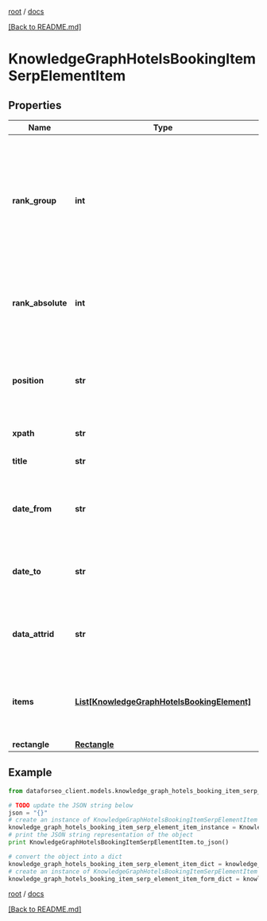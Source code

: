 [root](./../ "root") / [docs](./ "docs")

[[Back to README.md]](./../README.md "[Back to README.md]")

# KnowledgeGraphHotelsBookingItemSerpElementItem

## Properties

Name | Type | Description | Notes
------------ | ------------- | ------------- | -------------
**rank_group** | **int** | group rank in SERP position within a group of elements with identical type values positions of elements with different type values are omitted from rank_group | [optional]
**rank_absolute** | **int** | absolute rank in SERP absolute position among all the elements in SERP | [optional]
**position** | **str** | the alignment of the element in SERP can take the following values: left, right | [optional]
**xpath** | **str** | the XPath of the element | [optional]
**title** | **str** | title of a given link element | [optional]
**date_from** | **str** | starting date of stay in the format “year-month-date” example: 2019-11-15 | [optional]
**date_to** | **str** | ending date of stay in the format “year-month-date” example: 2019-11-17 | [optional]
**data_attrid** | **str** | google defined data attribute ID example: kc:/local:hotel booking | [optional]
**items** | [**List[KnowledgeGraphHotelsBookingElement]**](KnowledgeGraphHotelsBookingElement.md) | contains results featured in the ‘hotels_pack’ element of SERP | [optional]
**rectangle** | [**Rectangle**](Rectangle.md) |  | [optional]

## Example

```python
from dataforseo_client.models.knowledge_graph_hotels_booking_item_serp_element_item import KnowledgeGraphHotelsBookingItemSerpElementItem

# TODO update the JSON string below
json = "{}"
# create an instance of KnowledgeGraphHotelsBookingItemSerpElementItem from a JSON string
knowledge_graph_hotels_booking_item_serp_element_item_instance = KnowledgeGraphHotelsBookingItemSerpElementItem.from_json(json)
# print the JSON string representation of the object
print KnowledgeGraphHotelsBookingItemSerpElementItem.to_json()

# convert the object into a dict
knowledge_graph_hotels_booking_item_serp_element_item_dict = knowledge_graph_hotels_booking_item_serp_element_item_instance.to_dict()
# create an instance of KnowledgeGraphHotelsBookingItemSerpElementItem from a dict
knowledge_graph_hotels_booking_item_serp_element_item_form_dict = knowledge_graph_hotels_booking_item_serp_element_item.from_dict(knowledge_graph_hotels_booking_item_serp_element_item_dict)
```

  

[root](./../ "root") / [docs](./ "docs")

[[Back to README.md]](./../README.md "[Back to README.md]")